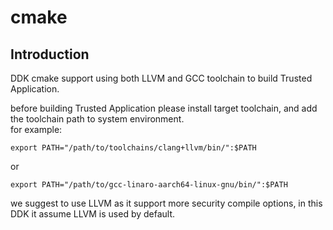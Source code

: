 # cmake<a name="EN_US_TOPIC_0000001078026808"></a>

## Introduction

DDK cmake support using both LLVM and GCC toolchain to build Trusted Application.

before building Trusted Application please install target toolchain, and add the toolchain path to system environment.<br>
for example:<br>
```
export PATH="/path/to/toolchains/clang+llvm/bin/":$PATH
```
or
```
export PATH="/path/to/gcc-linaro-aarch64-linux-gnu/bin/":$PATH
```


we suggest to use LLVM as it support more security compile options, in this DDK it assume LLVM is used by default.
